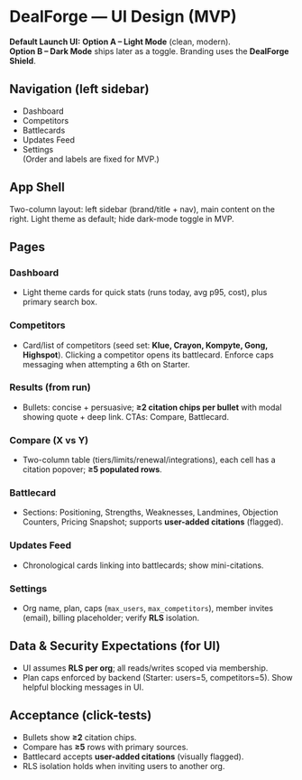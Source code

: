 # DealForge — UI Design (MVP)

**Default Launch UI:** **Option A – Light Mode** (clean, modern).  
**Option B – Dark Mode** ships later as a toggle. Branding uses the **DealForge Shield**.

## Navigation (left sidebar)
- Dashboard
- Competitors
- Battlecards
- Updates Feed
- Settings  
(Order and labels are fixed for MVP.)

## App Shell
Two-column layout: left sidebar (brand/title + nav), main content on the right. Light theme as default; hide dark-mode toggle in MVP.

## Pages

### Dashboard
- Light theme cards for quick stats (runs today, avg p95, cost), plus primary search box.

### Competitors
- Card/list of competitors (seed set: **Klue, Crayon, Kompyte, Gong, Highspot**). Clicking a competitor opens its battlecard. Enforce caps messaging when attempting a 6th on Starter.

### Results (from run)
- Bullets: concise + persuasive; **≥2 citation chips per bullet** with modal showing quote + deep link. CTAs: Compare, Battlecard.

### Compare (X vs Y)
- Two-column table (tiers/limits/renewal/integrations), each cell has a citation popover; **≥5 populated rows**.

### Battlecard
- Sections: Positioning, Strengths, Weaknesses, Landmines, Objection Counters, Pricing Snapshot; supports **user-added citations** (flagged).

### Updates Feed
- Chronological cards linking into battlecards; show mini-citations.

### Settings
- Org name, plan, caps (`max_users`, `max_competitors`), member invites (email), billing placeholder; verify **RLS** isolation.

## Data & Security Expectations (for UI)
- UI assumes **RLS per org**; all reads/writes scoped via membership.
- Plan caps enforced by backend (Starter: users=5, competitors=5). Show helpful blocking messages in UI.

## Acceptance (click-tests)
- Bullets show **≥2** citation chips.  
- Compare has **≥5** rows with primary sources.  
- Battlecard accepts **user-added citations** (visually flagged).  
- RLS isolation holds when inviting users to another org.
